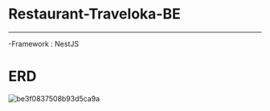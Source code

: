 # Restaurant-Traveloka-BE
---
-Framework : NestJS
# ERD 
![be3f0837508b93d5ca9a](https://user-images.githubusercontent.com/87811387/178396214-373556a7-a385-4322-b5cb-557e1781456e.jpg)


